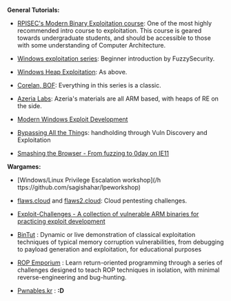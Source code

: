 **General Tutorials:**

* [RPISEC's Modern Binary Exploitation course](https://github.com/RPISEC/MBE): One of the most highly recommended intro course to exploitation. This course is geared towards undergraduate students, and should be accessible to those with some understanding of Computer Architecture.
* [Windows exploitation series](http://www.fuzzysecurity.com/tutorials/expDev/1.html): Beginner introduction by FuzzySecurity.

* [Windows Heap Exploitation](http://www.fuzzysecurity.com/tutorials/mr_me/1.html): As above.

* [Corelan, BOF](https://www.corelan.be/index.php/2009/07/19/exploit-writing-tutorial-part-1-stack-based-overflows/): Everything in this series is a classic.

* [Azeria Labs](https://azeria-labs.com/): Azeria's materials are all ARM based, with heaps of RE on the side.

* [Modern Windows Exploit Development](http://expdev-kiuhnm.rhcloud.com/download-the-book/)

* [Bypassing All the Thing](https://www.exodusintel.com/files/Aaron_Portnoy-Bypassing_All_Of_The_Things.pdf)s: handholding through Vuln Discovery and Exploitation

* [Smashing the Browser - From fuzzing to 0day on IE11](https://github.com/demi6od/Smashing_The_Browser)

**Wargames:**

* [Windows/Linux Privilege Escalation workshop](/h ttps://github.com/sagishahar/lpeworkshop)

* [flaws.cloud](http://flaws.cloud/) and [flaws2.cloud](http://flaws2.cloud/): Cloud pentesting challenges.

* [Exploit-Challenges - A collection of vulnerable ARM binaries for practicing exploit development](https://github.com/Billy-Ellis/Exploit-Challenges)

* [BinTut](https://github.com/NoviceLive/bintut) : Dynamic or live demonstration of classical exploitation techniques of typical memory corruption vulnerabilities, from debugging to payload generation and exploitation, for educational purposes

* [ROP Emporium](https://ropemporium.com/) : Learn return-oriented programming through a series of challenges designed to teach ROP techniques in isolation, with minimal reverse-engineering and bug-hunting.

* [Pwnables.kr](https://pwnable.kr/) : **:D**



